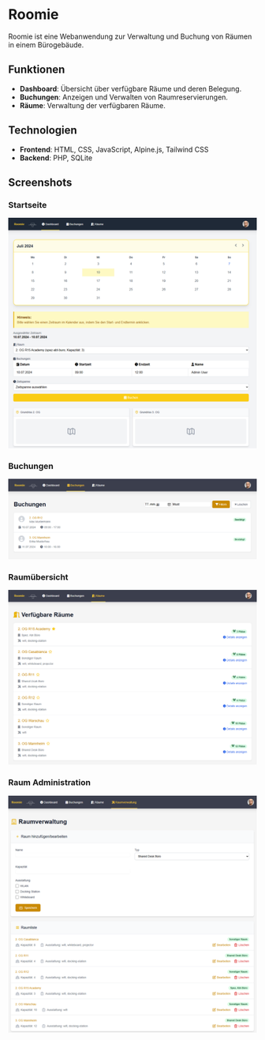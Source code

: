 # Roomie 

Roomie  ist eine Webanwendung zur Verwaltung und Buchung von Räumen in einem Bürogebäude.

## Funktionen

- **Dashboard**: Übersicht über verfügbare Räume und deren Belegung.
- **Buchungen**: Anzeigen und Verwalten von Raumreservierungen.
- **Räume**: Verwaltung der verfügbaren Räume.

## Technologien

- **Frontend**: HTML, CSS, JavaScript, Alpine.js, Tailwind CSS
- **Backend**: PHP, SQLite

## Screenshots
### Startseite
![Screenshot](screenshot/main.png)

### Buchungen
![Buchung](screenshot/bookings.png)

### Raumübersicht
![Übersicht](screenshot/rooms.png)

### Raum Administration
![Administration](screenshot/room_administration.png)